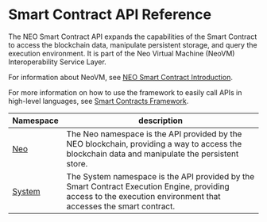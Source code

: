 # Smart Contract API Reference

The NEO Smart Contract API expands the capabilities of the Smart Contract to access the blockchain data, manipulate persistent storage, and query the execution environment. It is part of the Neo Virtual Machine (NeoVM) Interoperability Service Layer.

For information about NeoVM, see [NEO Smart Contract Introduction](../gettingstarted/introduction.md).

For more information on how to use the framework to easily call APIs in high-level languages, see [Smart Contracts Framework](fw.md).


Namespace | description |
| ----------------------------- | ---------------------------------------- |
| [Neo](api/neo.md) | The Neo namespace is the API provided by the NEO blockchain, providing a way to access the blockchain data and manipulate the persistent store. |
| [System](api/system.md) | The System namespace is the API provided by the Smart Contract Execution Engine, providing access to the execution environment that accesses the smart contract. |

